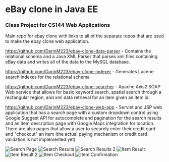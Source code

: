 # eBay clone in Java EE

### Class Project for CS144 Web Applications

Main repo for ebay clone with links to all of the separate repos that are used to make the ebay clone web application.

https://github.com/DarinM223/ebay-clone-data-parser - Contains the relational schema and a Java XML Parser that parses xml files containing eBay data and writes all of the data to the MySQL database.

https://github.com/DarinM223/ebay-clone-indexer - Generates Lucene search indexes for the relational schema

https://github.com/DarinM223/ebay-clone-searcher - Apache Axis2 SOAP Web service that allows for basic keyword search, spatial search through a rectangular region, and xml data retrieval for an item given an item id.

https://github.com/DarinM223/ebay-clone-web-app - Servlet and JSP web application that has a search page with a custom dropdown control using Google Suggest API for autocomplete and pagination for the search results and an item description page with Google Maps integration for location. There are also pages that allow a user to securely enter their credit card and "checkout" an item (the actual paying mechanism or credit card validation is not implemented yet)

![Search Page](http://i.imgur.com/k4pIo6K.png)
![Search Results](http://i.imgur.com/ulyf9dj.png)
![Search Results 2](http://i.imgur.com/jh1cjd2.png)
![Item Result](http://i.imgur.com/o2nEvZF.png)
![Item Result 2](http://i.imgur.com/6RhoRpg.png)
![Item Checkout](http://i.imgur.com/vNeEAWG.png)
![Item Confirmation](http://i.imgur.com/7Y8Vcdr.png)
